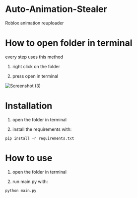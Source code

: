 # Auto-Animation-Stealer
Roblox animation reuploader

# How to open folder in terminal
every step uses this method

1. right click on the folder
   
2. press open in terminal

![Screenshot (3)](https://github.com/kartFr/Auto-Animation-Stealer/assets/94320656/e5067e2b-ec03-4d62-9d12-6e78f54a66d0)

# Installation

1. open the folder in terminal
   
2. install the requirements with:

  `pip install -r requirements.txt`

# How to use

1. open the folder in terminal

2.  run main.py with:

   `python main.py`
